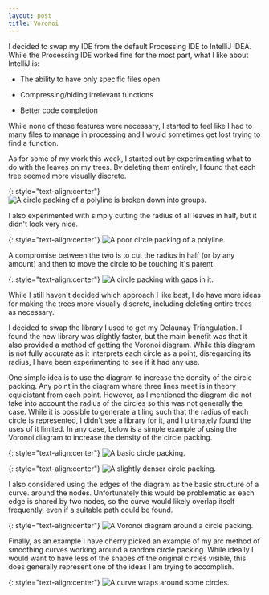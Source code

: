 ```yaml
---
layout: post
title: Voronoi
---
```


I decided to swap my IDE from the default Processing IDE to IntelliJ IDEA. While the Processing IDE worked fine for the most part, what I like about IntelliJ is:

* The ability to have only specific files open

* Compressing/hiding irrelevant functions

* Better code completion

While none of these features were necessary, I started to feel like I had to many files to manage in processing and I would sometimes get lost trying to find a function.

As for some of my work this week, I started out by experimenting what to do with the leaves on my trees. By deleting them entirely, I found that each tree seemed more visually discrete.

{: style="text-align:center"}
![A circle packing of a polyline is broken down into groups.](https://raw.githubusercontent.com/MichaelMBradley/Detailing/gh-pages/_assets/06-25/naive.png)

I also experimented with simply cutting the radius of all leaves in half, but it didn't look very nice.

{: style="text-align:center"}
![A poor circle packing of a polyline.](https://raw.githubusercontent.com/MichaelMBradley/Detailing/gh-pages/_assets/06-25/smaller.png)

A compromise between the two is to cut the radius in half (or by any amount) and then to move the circle to be touching it's parent.

{: style="text-align:center"}
![A circle packing with gaps in it.](https://raw.githubusercontent.com/MichaelMBradley/Detailing/gh-pages/_assets/06-25/compromise.png)

While I still haven't decided which approach I like best, I do have more ideas for making the trees more visually discrete, including deleting entire trees as necessary.

I decided to swap the library I used to get my Delaunay Triangulation. I found the new library was slightly faster, but the main benefit was that it also provided a method of getting the Voronoi diagram. While this diagram is not fully accurate as it interprets each circle as a point, disregarding its radius, I have been experimenting to see if it had any use.

One simple idea is to use the diagram to increase the density of the circle packing. Any point in the diagram where three lines meet is in theory equidistant from each point. However, as I mentioned the diagram did not take into account the radius of the circles so this was not generally the case. While it is possible to generate a tiling such that the radius of each circle is represented, I didn't see a library for it, and I ultimately found the uses of it limited. In any case, below is a simple example of using the Voronoi diagram to increase the density of the circle packing.

{: style="text-align:center"}
![A basic circle packing.](https://raw.githubusercontent.com/MichaelMBradley/Detailing/gh-pages/_assets/06-25/nonvoronoipacking.png)

{: style="text-align:center"}
![A slightly denser circle packing.](https://raw.githubusercontent.com/MichaelMBradley/Detailing/gh-pages/_assets/06-25/voronoipacking.png)

I also considered using the edges of the diagram as the basic structure of a curve. around the nodes. Unfortunately this would be problematic as each edge is shared by two nodes, so the curve would likely overlap itself frequently, even if a suitable path could be found.

{: style="text-align:center"}
![A Voronoi diagram around a circle packing.](https://raw.githubusercontent.com/MichaelMBradley/Detailing/gh-pages/_assets/06-25/voronoi.png)

Finally, as an example I have cherry picked an example of my arc method of smoothing curves working around a random circle packing. While ideally I would want to have less of the shapes of the original circles visible, this does generally represent one of the ideas I am trying to accomplish.

{: style="text-align:center"}
![A curve wraps around some circles.](https://raw.githubusercontent.com/MichaelMBradley/Detailing/gh-pages/_assets/06-25/selected.png)
